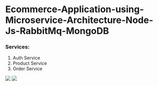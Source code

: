 # Ecommerce-Application-using-Microservice-Architecture-Node-Js-RabbitMq-MongoDB

### Services:
  1. Auth Service
  2. Product Service
  3. Order Service

<img src="https://raw.githubusercontent.com/soumyadip007/Ecommerce-Application-using-Microservice-Architecture-Node-Js-RabbitMq-MongoDB/master/flow1.png" >

<img src="https://raw.githubusercontent.com/soumyadip007/Ecommerce-Application-using-Microservice-Architecture-Node-Js-RabbitMq-MongoDB/master/flow1.png" >